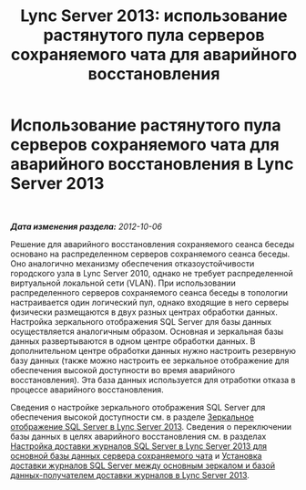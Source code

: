 ﻿---
title: 'Lync Server 2013: использование растянутого пула серверов сохраняемого чата для аварийного восстановления'
TOCTitle: Использование растянутого пула серверов сохраняемого чата для аварийного восстановления
ms:assetid: 74c5287e-d70d-490a-9adc-ab419917ddd9
ms:mtpsurl: https://technet.microsoft.com/ru-ru/library/JJ205007(v=OCS.15)
ms:contentKeyID: 49310181
ms.date: 05/19/2016
mtps_version: v=OCS.15
ms.translationtype: HT
---

# Использование растянутого пула серверов сохраняемого чата для аварийного восстановления в Lync Server 2013

 

_**Дата изменения раздела:** 2012-10-06_

Решение для аварийного восстановления сохраняемого сеанса беседы основано на распределенном серверов сохраняемого сеанса беседы. Оно аналогично механизму обеспечения отказоустойчивости городского узла в Lync Server 2010, однако не требует распределенной виртуальной локальной сети (VLAN). При использовании распределенного серверов сохраняемого сеанса беседы в топологии настраивается один логический пул, однако входящие в него серверы физически размещаются в двух разных центрах обработки данных. Настройка зеркального отображения SQL Server для базы данных осуществляется аналогичным образом. Основная и зеркальная базы данных развертываются в одном центре обработки данных. В дополнительном центре обработки данных нужно настроить резервную базу данных (также можно настроить ее зеркальное отображение для обеспечения высокой доступности во время аварийного восстановления). Эта база данных используется для отработки отказа в процессе аварийного восстановления.

Сведения о настройке зеркального отображения SQL Server для обеспечения высокой доступности см. в разделе [Зеркальное отображение SQL Server в Lync Server 2013](lync-server-2013-sql-server-mirroring.md). Сведения о переключении базы данных в целях аварийного восстановления см. в разделах [Настройка доставки журналов SQL Server в Lync Server 2013 для основной базы данных сервера сохраняемого чата](lync-server-2013-setting-up-sql-server-log-shipping-for-the-persistent-chat-server-primary-database.md) и [Установка доставки журналов SQL Server между основным зеркалом и базой данных-получателем доставки журналов в Lync Server 2013](lync-server-2013-setting-up-sql-server-log-shipping-between-the-primary-mirror-and-the-log-shipping-secondary-database.md).


